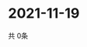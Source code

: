 # 2021-11-19
  共 0条

  <!-- BEGIN -->
  <!-- 最后更新时间Fri Nov 19 2021 07:04:14 GMT+0000 (Coordinated Universal Time) -->
  
  <!-- END -->
  
  